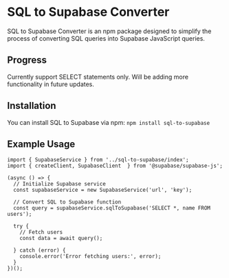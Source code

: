 # SQL to Supabase Converter

SQL to Supabase Converter is an npm package designed to simplify the process of converting SQL queries into Supabase JavaScript queries.

## Progress

Currently support SELECT statements only. Will be adding more functionality in future updates.

## Installation
You can install SQL to Supabase via npm: `npm install sql-to-supabase`

## Example Usage

```
import { SupabaseService } from '../sql-to-supabase/index';
import { createClient, SupabaseClient  } from '@supabase/supabase-js';

(async () => {
  // Initialize Supabase service
  const supabaseService = new SupabaseService('url', 'key');
  
  // Convert SQL to Supabase function
  const query = supabaseService.sqlToSupabase('SELECT *, name FROM users');

  try {
    // Fetch users
    const data = await query();

  } catch (error) {
    console.error('Error fetching users:', error);
  }
})();
```